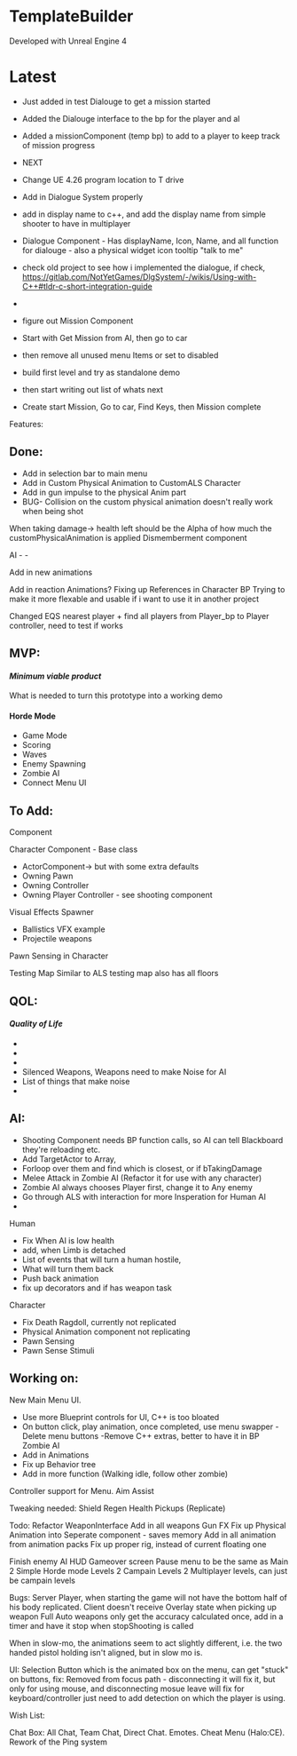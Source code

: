 # TemplateBuilder
Developed with Unreal Engine 4

# Latest
+ Just added in test Dialouge to get a mission started
+ Added the Dialouge interface to the bp for the player and aI 
+ Added a missionComponent (temp bp) to add to a player to keep track of mission progress

+ NEXT 
+ Change UE 4.26 program location to T drive
+ Add in Dialogue System properly
+ add in display name to c++, and add the display name from simple shooter to have in multiplayer 
+ Dialogue Component - Has displayName, Icon, Name, and all function for dialouge - also a physical widget icon tooltip "talk to me"
+ check old project to see how i implemented the dialogue, if check, 
  https://gitlab.com/NotYetGames/DlgSystem/-/wikis/Using-with-C++#tldr-c-short-integration-guide
+ 
+ figure out Mission Component 
+ Start with Get Mission from AI, then go to car 
+ then remove all unused menu Items or set to disabled
+ build first level and try as standalone demo
+ then start writing out list of whats next 
+ Create start Mission, Go to car, Find Keys, then Mission complete 

Features:

## Done:
+ Add in selection bar to main menu
+ Add in Custom Physical Animation to CustomALS Character
+ Add in gun impulse to the physical Anim part
+ BUG- Collision on the custom physical animation doesn't really work when being shot

When taking damage-> health left should be the Alpha of how much the customPhysicalAnimation is applied
Dismemberment component 

AI - -

Add in new animations

Add in reaction Animations?
Fixing up References in Character BP
Trying to make it more flexable and usable if i want to use it in another project

Changed EQS nearest player + find all players from Player_bp to Player controller, need to test if works

## MVP:
#### _Minimum viable product_
What is needed to turn this prototype into a working demo
#### Horde Mode
- Game Mode
- Scoring
- Waves
- Enemy Spawning
- Zombie AI
- Connect Menu UI

## To Add:
Component

Character Component - Base class
- ActorComponent-> but with some extra defaults
- Owning Pawn
- Owning Controller
- Owning Player Controller - see shooting component

Visual Effects Spawner 
- Ballistics VFX example 
- Projectile weapons


Pawn Sensing in Character

Testing Map
Similar to ALS testing map 
also has all floors 


## QOL:
#### _Quality of Life_
+ 
+ 
+ 
+ Silenced Weapons, Weapons need to make Noise for AI 
+ List of things that make noise 
+ 

## AI:

+ Shooting Component needs BP function calls, so AI can tell Blackboard they're reloading etc.
+ Add TargetActor to Array, 
+ Forloop over them and find which is closest, or if bTakingDamage
+ Melee Attack in Zombie AI (Refactor it for use with any character)
+ Zombie AI always chooses Player first, change it to Any enemy
+ Go through ALS with interaction for more Insperation for Human AI
+ 
Human
+ Fix When AI is low health
+ add,  when Limb is detached 
+ List of events that will turn a human hostile,
+ What will turn them back 
+ Push back animation
+ fix up decorators and if has weapon task 

Character
+ Fix Death Ragdoll, currently not replicated
+ Physical Animation component not replicating
+ Pawn Sensing
+ Pawn Sense Stimuli 

## Working on:
New Main Menu UI.
+ Use more Blueprint controls for UI, C++ is too bloated
+ On button click, play animation, once completed, use menu swapper
-Delete menu buttons 
-Remove C++ extras, better to have it in BP
Zombie AI
+ Add in Animations
+ Fix up Behavior tree 
+ Add in more function (Walking idle, follow other zombie)


Controller support for Menu.
Aim Assist

Tweaking needed:
Shield Regen 
Health Pickups (Replicate)

Todo: 
Refactor WeaponInterface
Add in all weapons 
Gun FX
Fix up Physical Animation into Seperate component - saves memory
Add in all animation from animation packs
Fix up proper rig, instead of current floating one



Finish enemy AI 
HUD 
Gameover screen 
Pause menu to be the same as Main
2 Simple Horde mode Levels
2 Campain Levels
2 Multiplayer levels, can just be campain levels



Bugs:
Server Player, when starting the game will not have the bottom half of his body replicated.
Client doesn't receive Overlay state when picking up weapon
Full Auto weapons only get the accuracy calculated once, add in a timer and have it stop when stopShooting is called

When in slow-mo, the animations seem to act slightly different, i.e. the two handed pistol holding isn't aligned, but in slow mo is.

UI: 
    Selection Button which is the animated box on the menu, can get "stuck" on buttons, 
    fix: Removed from focus path - disconnecting it will fix it, but only for using mouse, 
    and disconnecting mosue leave will fix for keyboard/controller
    just need to add detection on which the player is using.


Wish List: 

Chat Box: All Chat, Team Chat, Direct Chat.
Emotes. 
Cheat Menu (Halo:CE).
Rework of the Ping system 
